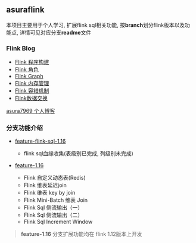 ## asuraflink

本项目主要用于个人学习, 扩展flink sql相关功能, 按**branch**划分flink版本以及功能点, 详情可见对应分支**readme**文件

### Flink Blog

* [Flink 程序构建](https://github.com/Asura7969/asuraflink/blob/feature-1.16/doc/Code.md)
* [Flink 角色](https://github.com/Asura7969/asuraflink/blob/feature-1.16/doc/%E5%88%86%E5%B8%83%E5%BC%8F%E6%89%A7%E8%A1%8C.md)
* [Flink Graph](https://github.com/Asura7969/asuraflink/blob/feature-1.16/doc/Flink_Graph.md)
* [Flink 内存管理](https://github.com/Asura7969/asuraflink/blob/feature-1.16/doc/%E5%86%85%E5%AD%98%E7%AE%A1%E7%90%86.md)
* [Flink 容错机制](https://github.com/Asura7969/asuraflink/blob/feature-1.16/doc/Flink%E5%AE%B9%E9%94%99%E6%9C%BA%E5%88%B6.md)
* [Flink数据交换](https://github.com/Asura7969/asuraflink/blob/feature-1.16/doc/Flink%E4%B8%ADtask%E4%B9%8B%E9%97%B4%E7%9A%84%E6%95%B0%E6%8D%AE%E4%BA%A4%E6%8D%A2%E6%9C%BA%E5%88%B6.md)


[asura7969 个人博客](https://asura7969.github.io/)


### 分支功能介绍
* [feature-flink-sql-1.16](https://github.com/Asura7969/asuraflink/blob/feature-flink-sql-1.16/doc/detail.md)
  * flink sql血缘收集(表级别已完成, 列级别未完成)

* [feature-1.16](https://github.com/Asura7969/asuraflink/tree/feature-1.16)
  * Flink 自定义动态表(Redis)
  * Flink 维表延迟join
  * Flink 维表 key by join
  * Flink Mini-Batch 维表 Join
  * Flink Sql 侧流输出（一）
  * Flink Sql 侧流输出（二）
  * Flink Sql Increment Window
> **feature-1.16** 分支扩展功能均在 flink 1.12版本上开发
